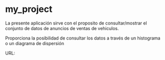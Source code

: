 # my_project
La presente aplicación sirve con el proposito de consultar/mostrar el conjunto de datos de anuncios de ventas de vehiculos.

Proporciona la posibilidad de consultar los datos a través de un histograma o un diagrama de dispersión

URL: 